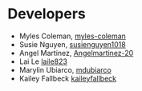 # Developers

* Myles Coleman, [myles-coleman](https://github.com/myles-coleman)
* Susie Nguyen, [susienguyen1018](https://github.com/susienguyen1018)
* Angel Martinez, [Angelmartinez-20](https://github.com/Angelmartinez-20)
* Lai Le [laile823](https://github.com/laile823)
* Marylin Ubiarco, [mdubiarco](https://github.com/mdubiarco)
* Kailey Fallbeck [kaileyfallbeck](https://github.com/kaileyfallbeck)
